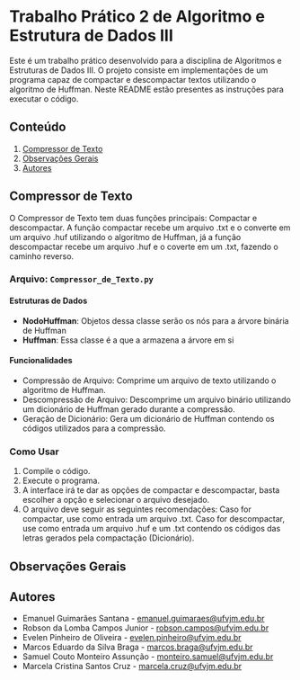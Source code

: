 # Trabalho Prático 2 de Algoritmo e Estrutura de Dados III
Este é um trabalho prático desenvolvido para a disciplina de Algoritmos e Estruturas de Dados III. O projeto consiste em implementações de um programa capaz de compactar e descompactar textos utilizando o algoritmo de Huffman. Neste README estão presentes as instruções para executar o código.

## Conteúdo

1. [Compressor de Texto](#compressor-de-texto)
2. [Observações Gerais](#observações-gerais)
3. [Autores](#autores)

## Compressor de Texto

O Compressor de Texto tem duas funções principais: Compactar e descompactar. A função compactar recebe um arquivo .txt e o converte em um arquivo .huf utilizando o algoritmo de Huffman, já a função descompactar recebe um arquivo .huf e o coverte em um .txt, fazendo o caminho reverso.

### Arquivo: `Compressor_de_Texto.py`

#### Estruturas de Dados
- **NodoHuffman**: Objetos dessa classe serão os nós para a árvore binária de Huffman
- **Huffman**: Essa classe é a que a armazena a árvore em si

#### Funcionalidades
- Compressão de Arquivo: Comprime um arquivo de texto utilizando o algoritmo de Huffman.
- Descompressão de Arquivo: Descomprime um arquivo binário utilizando um dicionário de Huffman gerado durante a compressão.
- Geração de Dicionário: Gera um dicionário de Huffman contendo os códigos utilizados para a compressão.
  
### Como Usar

1. Compile o código.
2. Execute o programa.
3. A interface irá te dar as opções de compactar e descompactar, basta escolher a opção e selecionar o arquivo desejado.
4. O arquivo deve seguir as seguintes recomendações: Caso for compactar, use como entrada um arquivo .txt. Caso for descompactar, use como entrada um arquivo .huf e um .txt contendo os códigos das letras gerados pela compactação (Dicionário).

## Observações Gerais


## Autores
- Emanuel Guimarães Santana - emanuel.guimaraes@ufvjm.edu.br
- Robson da Lomba Campos Junior - robson.campos@ufvjm.edu.br
- Evelen Pinheiro de Oliveira - evelen.pinheiro@ufvjm.edu.br
- Marcos Eduardo da Silva Braga - marcos.braga@ufvjm.edu.br
- Samuel Couto Monteiro Assunção - monteiro.samuel@ufvjm.edu.br
- Marcela Cristina Santos Cruz - marcela.cruz@ufvjm.edu.br
